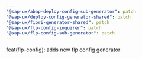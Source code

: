 ```yaml
---
"@sap-ux/abap-deploy-config-sub-generator": patch
"@sap-ux/deploy-config-generator-shared": patch
"@sap-ux/fiori-generator-shared": patch
"@sap-ux/flp-config-inquirer": patch
"@sap-ux/flp-config-sub-generator": patch
---
```


feat(flp-config): adds new flp config generator

